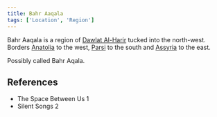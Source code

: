 ```yaml
---
title: Bahr Aaqala
tags: ['Location', 'Region']
---
```

Bahr Aaqala is a region of [Dawlat Al-Harir](_wiki/dawlat-al-harir.md) tucked into the north-west. Borders [Anatolia](_wiki/anatolia.md) to the west, [Parsi](_wiki/parsi.md) to the south and [Assyria](_wiki/assyria.md) to the east.

Possibly called Bahr Aqala.

## References
- The Space Between Us 1
- Silent Songs 2

